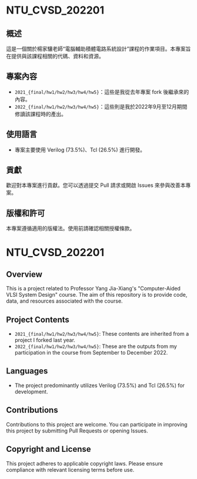 # NTU_CVSD_202201

## 概述
這是一個關於楊家驤老師“電腦輔助積體電路系統設計”課程的作業項目。本專案旨在提供與該課程相關的代碼、資料和資源。

## 專案內容
- `2021_{final/hw1/hw2/hw3/hw4/hw5}`：這些是我從去年專案 fork 後繼承來的內容。
- `2022_{final/hw1/hw2/hw3/hw4/hw5}`：這些則是我於2022年9月至12月期間修讀該課程時的產出。

## 使用語言
- 專案主要使用 Verilog (73.5%)、Tcl (26.5%) 進行開發。

## 貢獻
歡迎對本專案進行貢獻。您可以透過提交 Pull 請求或開啟 Issues 來參與改善本專案。

## 版權和許可
本專案遵循適用的版權法。使用前請確認相關授權條款。



# NTU_CVSD_202201

## Overview
This is a project related to Professor Yang Jia-Xiang's "Computer-Aided VLSI System Design" course. The aim of this repository is to provide code, data, and resources associated with the course.

## Project Contents
- `2021_{final/hw1/hw2/hw3/hw4/hw5}`: These contents are inherited from a project I forked last year.
- `2022_{final/hw1/hw2/hw3/hw4/hw5}`: These are the outputs from my participation in the course from September to December 2022.

## Languages
- The project predominantly utilizes Verilog (73.5%) and Tcl (26.5%) for development.

## Contributions
Contributions to this project are welcome. You can participate in improving this project by submitting Pull Requests or opening Issues.

## Copyright and License
This project adheres to applicable copyright laws. Please ensure compliance with relevant licensing terms before use.

